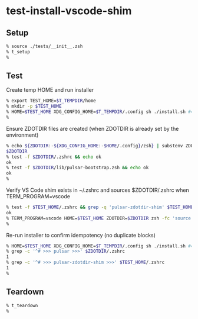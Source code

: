 # test-install-vscode-shim

## Setup

```zsh
% source ./tests/__init__.zsh
% t_setup
%
```

## Test

Create temp HOME and run installer

```zsh
% export TEST_HOME=$T_TEMPDIR/home
% mkdir -p $TEST_HOME
% HOME=$TEST_HOME XDG_CONFIG_HOME=$T_TEMPDIR/.config sh ./install.sh #=> --exit 0
%
```

Ensure ZDOTDIR files are created (when ZDOTDIR is already set by the environment)

```zsh
% echo ${ZDOTDIR:-${XDG_CONFIG_HOME:-$HOME/.config}/zsh} | substenv ZDOTDIR | substenv XDG_CONFIG_HOME | substenv HOME
$ZDOTDIR
% test -f $ZDOTDIR/.zshrc && echo ok
ok
% test -f $ZDOTDIR/lib/pulsar-bootstrap.zsh && echo ok
ok
%
```

Verify VS Code shim exists in ~/.zshrc and sources $ZDOTDIR/.zshrc when TERM_PROGRAM=vscode

```zsh
% test -f $TEST_HOME/.zshrc && grep -q 'pulsar-zdotdir-shim' $TEST_HOME/.zshrc && echo ok
ok
% TERM_PROGRAM=vscode HOME=$TEST_HOME ZDOTDIR=$ZDOTDIR zsh -fc 'source ~/.zshrc; echo sourced' | grep -x sourced #=> --exit 0
%
```

Re-run installer to confirm idempotency (no duplicate blocks)

```zsh
% HOME=$TEST_HOME XDG_CONFIG_HOME=$T_TEMPDIR/.config sh ./install.sh #=> --exit 0
% grep -c '^# >>> pulsar >>>' $ZDOTDIR/.zshrc
1
% grep -c '^# >>> pulsar-zdotdir-shim >>>' $TEST_HOME/.zshrc
1
%
```

## Teardown

```zsh
% t_teardown
%
```

